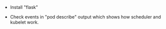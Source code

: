 
- Install "flask"

- Check events in "pod describe" output which shows how scheduler and
  kubelet work.
